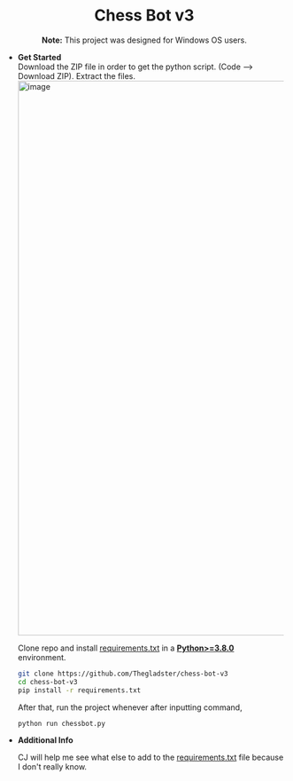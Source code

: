 <div align="center">
  <h1> Chess Bot v3 </h1>
  <p> <b>Note:</b> This project was designed for Windows OS users.</p>
<div align="left"> 
  <ul>
  <b><li>Get Started</li></b>
  Download the ZIP file in order to get the python script. (Code --> Download ZIP). Extract the files.

 <img width="1000" alt="image" src="https://github.com/Thegladster/chess-bot-v3/assets/64565266/3566e481-d9d0-45fd-945a-2ae5364c3766">

  Clone repo and install [requirements.txt](https://github.com/Thegladster/chess-bot-v3/blob/master/requirements.txt) in a [**Python>=3.8.0**](https://www.python.org/) environment.
  
  ```bash
  git clone https://github.com/Thegladster/chess-bot-v3
  cd chess-bot-v3
  pip install -r requirements.txt
  ```

  After that, run the project whenever after inputting command,

  ```bash
  python run chessbot.py
  ```

<b><li>Additional Info</li></b>

CJ will help me see what else to add to the [requirements.txt](https://github.com/Thegladster/chess-bot-v3/blob/master/requirements.txt) file because I don't really know.
  </details>
